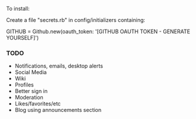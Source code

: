 To install:

Create a file "secrets.rb" in config/initializers containing:

GITHUB = Github.new(oauth_token: '[GITHUB OAUTH TOKEN - GENERATE YOURSELF]')


### TODO

* Notifications, emails, desktop alerts
* Social Media
* Wiki
* Profiles
* Better sign in
* Moderation
* Likes/favorites/etc
* Blog using announcements section

